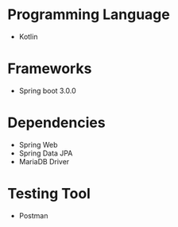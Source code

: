 # Programming Language

* Kotlin

# Frameworks

* Spring boot 3.0.0

# Dependencies

* Spring Web
* Spring Data JPA
* MariaDB Driver

# Testing Tool

* Postman